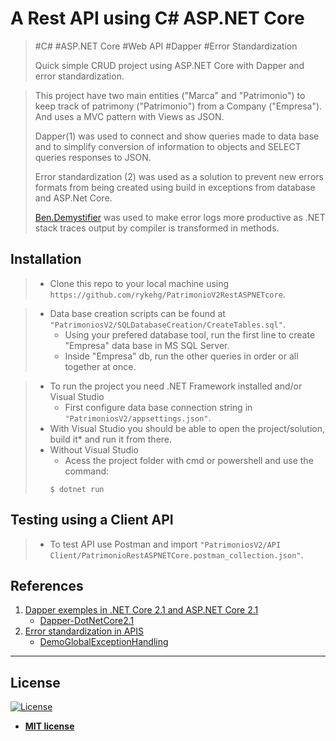 # A Rest API using C# ASP.NET Core

> #C#   #ASP.NET Core  #Web API   #Dapper   #Error Standardization
>
> Quick simple CRUD project using ASP.NET Core with Dapper and error standardization.
>

> This project have two main entities ("Marca" and "Patrimonio") to keep track of patrimony ("Patrimonio") from a Company ("Empresa").
> And uses a MVC pattern with Views as JSON.
>
> Dapper(1) was used to connect and show queries made to data base and to simplify conversion of information to objects and SELECT queries responses to JSON.
>
> Error standardization (2) was used as a solution to prevent new errors formats from being created using build in exceptions from database and ASP.Net Core.
>
> [Ben.Demystifier](https://github.com/benaadams/Ben.Demystifier) was used to make error logs more productive as .NET stack traces output by compiler is transformed in methods.

## Installation
>- Clone this repo to your local machine using `https://github.com/rykehg/PatrimonioV2RestASPNETcore`.
>

>- Data base creation scripts can be found at `"PatrimoniosV2/SQLDatabaseCreation/CreateTables.sql"`.
>	- Using your prefered database tool, run the first line to create "Empresa" data base in MS SQL Server.
>	- Inside "Empresa" db, run the other queries in order or all together at once.
>

>- To run the project you need .NET Framework installed and/or Visual Studio
>	- First configure data base connection string in `"PatrimoniosV2/appsettings.json"`.
>- With Visual Studio you should be able to open the project/solution, build it* and run it from there.
>- Without Visual Studio
>	- Acess the project folder with cmd or powershell and use the command:
>	```shell
>	$ dotnet run
>	```


## Testing using a Client API
>- To test API use Postman and import `"PatrimoniosV2/API Client/PatrimonioRestASPNETCore.postman_collection.json"`.


## References
1. [Dapper exemples in .NET Core 2.1 and ASP.NET Core 2.1](https://medium.com/@renato.groffe/dapper-exemplos-em-net-core-2-1-e-asp-net-core-2-1-59f5b227f3ad)
	- [Dapper-DotNetCore2.1](https://github.com/renatogroffe/Dapper-DotNetCore2.1)
2. [Error standardization in APIS](https://www.wellingtonjhn.com/posts/padroniza%C3%A7%C3%A3o-de-respostas-de-erro-em-apis-com-problem-details/)
	- [DemoGlobalExceptionHandling](https://github.com/wellingtonjhn/DemoGlobalExceptionHandling)


---

## License

[![License](http://img.shields.io/:license-mit-blue.svg?style=flat-square)](http://badges.mit-license.org)

- **[MIT license](http://opensource.org/licenses/mit-license.php)**


